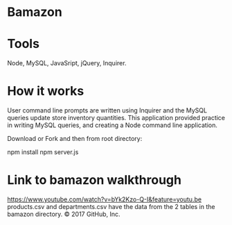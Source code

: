 # Bamazon


# Tools 

Node, MySQL, JavaSript, jQuery, Inquirer.

# How it works

User command line prompts are written using Inquirer and the MySQL queries update store inventory quantities. This application provided practice in writing MySQL queries, and creating a Node command line application.


Download or Fork and then from root directory:

npm install
npm server.js



# Link to bamazon walkthrough

https://www.youtube.com/watch?v=bYk2Kzo-Q-I&feature=youtu.be
products.csv and departments.csv have the data from the 2 tables in the bamazon directory.
© 2017 GitHub, Inc.
